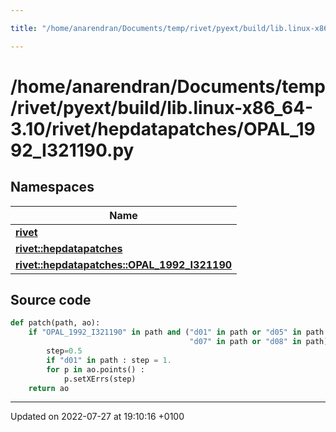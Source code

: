 ```yaml
---

title: "/home/anarendran/Documents/temp/rivet/pyext/build/lib.linux-x86_64-3.10/rivet/hepdatapatches/OPAL_1992_I321190.py"

---
```


# /home/anarendran/Documents/temp/rivet/pyext/build/lib.linux-x86_64-3.10/rivet/hepdatapatches/OPAL_1992_I321190.py



## Namespaces

| Name           |
| -------------- |
| **[rivet](http://example.org/namespaces/namespacerivet/)**  |
| **[rivet::hepdatapatches](http://example.org/namespaces/namespacerivet_1_1hepdatapatches/)**  |
| **[rivet::hepdatapatches::OPAL_1992_I321190](http://example.org/namespaces/namespacerivet_1_1hepdatapatches_1_1opal__1992__i321190/)**  |




## Source code

```python
def patch(path, ao):
    if "OPAL_1992_I321190" in path and ("d01" in path or "d05" in path or "d06" in path or
                                        "d07" in path or "d08" in path):
        step=0.5
        if "d01" in path : step = 1.
        for p in ao.points() :
            p.setXErrs(step)
    return ao
```


-------------------------------

Updated on 2022-07-27 at 19:10:16 +0100
